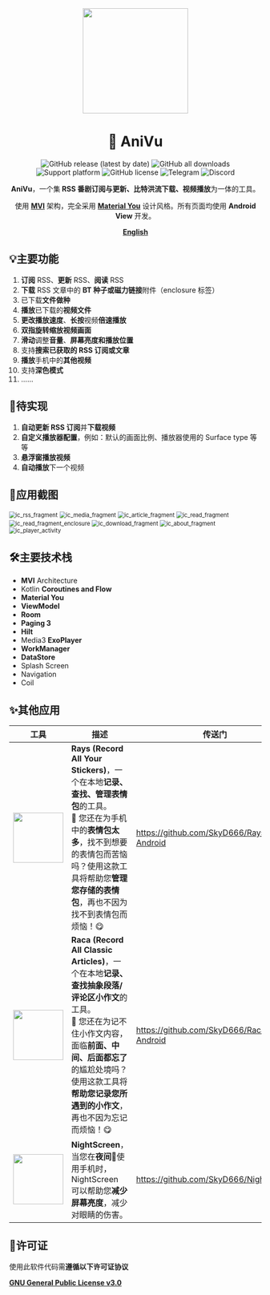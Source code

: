 <div align="center">
    <div>
        <img src="../image/AniVu.svg" style="height: 210px"/>
    </div>
    <h1>🥰 AniVu</h1>
    <p>
        <a href="https://github.com/SkyD666/AniVu/releases/latest" style="text-decoration:none">
            <img src="https://img.shields.io/github/v/release/SkyD666/AniVu?display_name=release&style=for-the-badge" alt="GitHub release (latest by date)"/>
        </a>
        <a href="https://github.com/SkyD666/AniVu/releases/latest" style="text-decoration:none" >
            <img src="https://img.shields.io/github/downloads/SkyD666/AniVu/total?style=for-the-badge" alt="GitHub all downloads"/>
        </a>
        <a href="https://www.android.com/versions/nougat-7-0" style="text-decoration:none" >
            <img src="https://img.shields.io/badge/Android 7.0+-brightgreen?style=for-the-badge&logo=android&logoColor=white" alt="Support platform"/>
        </a>
        <a href="https://github.com/SkyD666/AniVu/blob/master/LICENSE" style="text-decoration:none" >
            <img src="https://img.shields.io/github/license/SkyD666/AniVu?style=for-the-badge" alt="GitHub license"/>
        </a>
        <a href="https://t.me/SkyD666Chat" style="text-decoration:none" >
            <img src="https://img.shields.io/badge/Telegram-2CA5E0?logo=telegram&logoColor=white&style=for-the-badge" alt="Telegram"/>
        </a>
        <a href="https://discord.gg/pEWEjeJTa3" style="text-decoration:none" >
            <img src="https://img.shields.io/discord/982522006819991622?color=5865F2&label=Discord&logo=discord&logoColor=white&style=for-the-badge" alt="Discord"/>
        </a>
    </p>
    <p>
        <b>AniVu</b>，一个集<b> RSS 番剧订阅与更新、比特洪流下载、视频播放</b>为一体的工具。
    </p>
    <p>
        使用 <b><a href="https://developer.android.com/topic/architecture#recommended-app-arch">MVI</a></b> 架构，完全采用 <b><a href="https://m3.material.io/">Material You</a></b> 设计风格。所有页面均使用 <b>Android View</b> 开发。
    </p>
    <p>
        <b><a href="../../README.md">English</a></b>
    </p>
</div>


## 💡主要功能

1. **订阅** RSS、**更新** RSS、**阅读** RSS
2. **下载** RSS 文章中的 **BT 种子或磁力链接**附件（enclosure 标签）
3. 已下载**文件做种**
4. **播放**已下载的**视频文件**
5. **更改播放速度**、**长按**视频**倍速播放**
6. **双指旋转缩放视频画面**
7. **滑动**调整**音量**、**屏幕亮度和播放位置**
8. 支持**搜索已获取的 RSS 订阅或文章**
9. **播放**手机中的**其他视频**
10. 支持**深色模式**
11. ......

## 🚧待实现

1. **自动更新 RSS 订阅**并**下载视频**
2. **自定义播放器配置**，例如：默认的画面比例、播放器使用的 Surface type 等等
3. **悬浮窗播放视频**
4. **自动播放**下一个视频

## 🤩应用截图

<img src="../image/zh-rCN/ic_rss_fragment.jpg" alt="ic_rss_fragment" style="zoom:80%;" /> <img src="../image/zh-rCN/ic_media_fragment.jpg" alt="ic_media_fragment" style="zoom:80%;" />
<img src="../image/zh-rCN/ic_article_fragment.jpg" alt="ic_article_fragment" style="zoom:80%;" /> <img src="../image/zh-rCN/ic_read_fragment.jpg" alt="ic_read_fragment" style="zoom:80%;" />
<img src="../image/zh-rCN/ic_read_fragment_enclosure.jpg" alt="ic_read_fragment_enclosure" style="zoom:80%;" /> <img src="../image/zh-rCN/ic_download_fragment.jpg" alt="ic_download_fragment" style="zoom:80%;" />
<img src="../image/zh-rCN/ic_about_fragment.jpg" alt="ic_about_fragment" style="zoom:80%;" />
<img src="../image/zh-rCN/ic_player_activity.png" alt="ic_player_activity" style="zoom:80%;" />

## 🛠主要技术栈

- **MVI** Architecture
- Kotlin ﻿**Coroutines and Flow**
- **Material You**
- **ViewModel**
- **Room**
- **Paging 3**
- **Hilt**
- Media3 **ExoPlayer**
- **WorkManager**
- **DataStore**
- Splash Screen
- Navigation
- Coil

## ✨其他应用

<table>
<thead>
  <tr>
    <th>工具</th>
    <th>描述</th>
    <th>传送门</th>
  </tr>
</thead>
<tbody>
  <tr>
    <td><img src="../image/Rays.svg" style="height: 100px"/></td>
    <td><b>Rays (Record All Your Stickers)</b>，一个在本地<b>记录、查找、管理表情包</b>的工具。<br/>🥰 您还在为手机中的<b>表情包太多</b>，找不到想要的表情包而苦恼吗？使用这款工具将帮助您<b>管理您存储的表情包</b>，再也不因为找不到表情包而烦恼！😋</td>
    <td><a href="https://github.com/SkyD666/Rays-Android">https://github.com/SkyD666/Rays-Android</a></td>
  </tr>
  <tr>
    <td><img src="../image/Raca.svg" style="height: 100px"/></td>
    <td><b>Raca (Record All Classic Articles)</b>，一个在本地<b>记录、查找抽象段落/评论区小作文</b>的工具。<br/>🤗 您还在为记不住小作文内容，面临<b>前面、中间、后面都忘了</b>的尴尬处境吗？使用这款工具将<b>帮助您记录您所遇到的小作文</b>，再也不因为忘记而烦恼！😋</td>
    <td><a href="https://github.com/SkyD666/Raca-Android">https://github.com/SkyD666/Raca-Android</a></td>
  </tr>
  <tr>
    <td><img src="../image/NightScreen.svg" style="height: 100px"/></td>
    <td><b>NightScreen</b>，当您在<b>夜间🌙</b>使用手机时，NightScreen 可以帮助您<b>减少屏幕亮度</b>，减少对眼睛的伤害。</td>
    <td><a href="https://github.com/SkyD666/NightScreen">https://github.com/SkyD666/NightScreen</a></td>
  </tr>
</tbody>
</table>

## 📃许可证

使用此软件代码需**遵循以下许可证协议**

[**GNU General Public License v3.0**](../../LICENSE)
